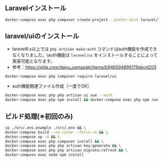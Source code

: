 ## Laravelインストール
```sh
docker-compose exec php composer create-project --prefer-dist laravel/laravel .
```

## laravel/uiのインストール
- laravel6.x以上では `php artisan make:auth` コマンドはauth機能を作成できなくなりました。\auth機能は `laravel/ui` をインストールすることによって実装可能となります。
- 参考：https://qiita.com/daisu_yamazaki/items/b946594896179abcd203
```sh
docker-compose exec php composer require laravel/ui
```
- auth機能関連ファイル作成（一度でOK）
```sh
docker-compose exec php php artisan ui vue --auth
docker-compose exec php npm install && docker-compose exec php npm run dev
```

## ビルド処理(※初回のみ)
```sh
cp ./src/.env.example ./src/.env && \
docker-compose build --no-cache --force-rm && \
docker-compose up -d && \
docker-compose exec php composer install && \
docker-compose exec php php artisan key:generate && \
docker-compose exec php php artisan migrate:refresh && \
docker-compose exec node npm install
```
